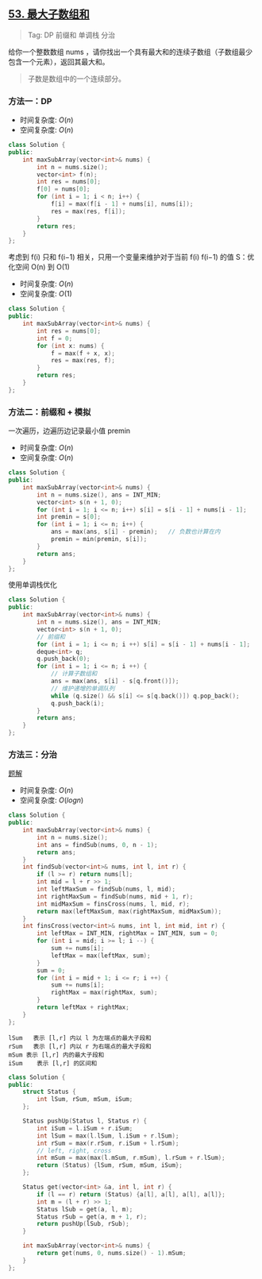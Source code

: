 ## [53. 最大子数组和](https://leetcode.cn/problems/maximum-subarray/description/)

> Tag: DP 前缀和 单调栈 分治

给你一个整数数组 nums ，请你找出一个具有最大和的连续子数组（子数组最少包含一个元素），返回其最大和。

> 子数是数组中的一个连续部分。

### 方法一：DP
* 时间复杂度: ${O(n)}$
* 空间复杂度: ${O(n)}$
```cpp
class Solution {
public:
    int maxSubArray(vector<int>& nums) {
        int n = nums.size();
        vector<int> f(n);
        int res = nums[0];
        f[0] = nums[0];
        for (int i = 1; i < n; i++) {
            f[i] = max(f[i - 1] + nums[i], nums[i]);
            res = max(res, f[i]);
        }
        return res;
    }
};
```

考虑到 f(i) 只和 f(i−1) 相关，只用一个变量来维护对于当前 f(i) f(i−1) 的值 S：优化空间 O(n) 到 O(1)

* 时间复杂度: ${O(n)}$
* 空间复杂度: ${O(1)}$

```cpp
class Solution {
public:
    int maxSubArray(vector<int>& nums) {
        int res = nums[0];
        int f = 0;
        for (int x: nums) {
            f = max(f + x, x);
            res = max(res, f);
        }
        return res;
    }
};
```

### 方法二：前缀和 + 模拟

一次遍历，边遍历边记录最小值 premin

* 时间复杂度: ${O(n)}$
* 空间复杂度: ${O(n)}$
```cpp
class Solution {
public:
    int maxSubArray(vector<int>& nums) {
        int n = nums.size(), ans = INT_MIN;
        vector<int> s(n + 1, 0);
        for (int i = 1; i <= n; i++) s[i] = s[i - 1] + nums[i - 1];
        int premin = s[0];
        for (int i = 1; i <= n; i++) {
            ans = max(ans, s[i] - premin);   // 负数也计算在内
            premin = min(premin, s[i]);
        }
        return ans;
    }
};
```

使用单调栈优化

```cpp
class Solution {
public:
    int maxSubArray(vector<int>& nums) {
        int n = nums.size(), ans = INT_MIN;
        vector<int> s(n + 1, 0);
        // 前缀和
        for (int i = 1; i <= n; i ++) s[i] = s[i - 1] + nums[i - 1];
        deque<int> q;
        q.push_back(0);
        for (int i = 1; i <= n; i ++) {
            // 计算子数组和
            ans = max(ans, s[i] - s[q.front()]);
            // 维护递增的单调队列
            while (q.size() && s[i] <= s[q.back()]) q.pop_back();
            q.push_back(i);
        }
        return ans;
    }
};
```

### 方法三：分治

[题解](https://leetcode.cn/problems/maximum-subarray/solutions/228009/zui-da-zi-xu-he-by-leetcode-solution/)

* 时间复杂度: ${O(n)}$
* 空间复杂度: ${O(logn)}$
```cpp
class Solution {
public:
    int maxSubArray(vector<int>& nums) {
        int n = nums.size();
        int ans = findSub(nums, 0, n - 1);
        return ans;
    }
    int findSub(vector<int>& nums, int l, int r) {
        if (l >= r) return nums[l];
        int mid = l + r >> 1;
        int leftMaxSum = findSub(nums, l, mid);
        int rightMaxSum = findSub(nums, mid + 1, r);
        int midMaxSum = finsCross(nums, l, mid, r);
        return max(leftMaxSum, max(rightMaxSum, midMaxSum));
    }
    int finsCross(vector<int>& nums, int l, int mid, int r) {
        int leftMax = INT_MIN, rightMax = INT_MIN, sum = 0;
        for (int i = mid; i >= l; i --) {
            sum += nums[i];
            leftMax = max(leftMax, sum);
        }
        sum = 0;
        for (int i = mid + 1; i <= r; i ++) {
            sum += nums[i];
            rightMax = max(rightMax, sum);
        }
        return leftMax + rightMax;
    }
};
```

```
lSum   表示 [l,r] 内以 l 为左端点的最大子段和
rSum   表示 [l,r] 内以 r 为右端点的最大子段和
mSum 表示 [l,r] 内的最大子段和
iSum    表示 [l,r] 的区间和
```

```cpp
class Solution {
public:
    struct Status {
        int lSum, rSum, mSum, iSum;
    };

    Status pushUp(Status l, Status r) {
        int iSum = l.iSum + r.iSum;
        int lSum = max(l.lSum, l.iSum + r.lSum);
        int rSum = max(r.rSum, r.iSum + l.rSum);
        // left, right, cross
        int mSum = max(max(l.mSum, r.mSum), l.rSum + r.lSum);
        return (Status) {lSum, rSum, mSum, iSum};
    };

    Status get(vector<int> &a, int l, int r) {
        if (l == r) return (Status) {a[l], a[l], a[l], a[l]};
        int m = (l + r) >> 1;
        Status lSub = get(a, l, m);
        Status rSub = get(a, m + 1, r);
        return pushUp(lSub, rSub);
    }

    int maxSubArray(vector<int>& nums) {
        return get(nums, 0, nums.size() - 1).mSum;
    }
};
```